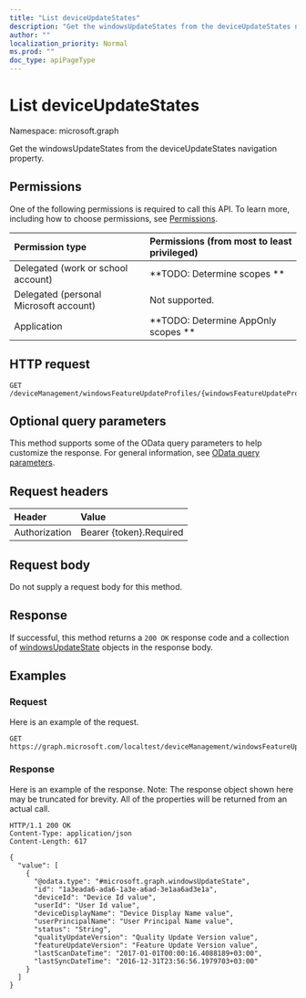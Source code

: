 ```yaml
---
title: "List deviceUpdateStates"
description: "Get the windowsUpdateStates from the deviceUpdateStates navigation property."
author: ""
localization_priority: Normal
ms.prod: ""
doc_type: apiPageType
---
```


# List deviceUpdateStates

Namespace: microsoft.graph

Get the windowsUpdateStates from the deviceUpdateStates navigation property.

## Permissions
One of the following permissions is required to call this API. To learn more, including how to choose permissions, see [Permissions](/concepts/permissions-reference.md).

|Permission type|Permissions (from most to least privileged)|
|:---|:---|
|Delegated (work or school account)|**TODO: Determine scopes **|
|Delegated (personal Microsoft account)|Not supported.|
|Application|**TODO: Determine AppOnly scopes **|

## HTTP request
<!-- {
  "blockType": "ignored"
}
-->
``` http
GET /deviceManagement/windowsFeatureUpdateProfiles/{windowsFeatureUpdateProfileId}/deviceUpdateStates
```

## Optional query parameters
This method supports some of the OData query parameters to help customize the response. For general information, see [OData query parameters](/graph/query-parameters).

## Request headers
|Header|Value|
|:---|:---|
|Authorization|Bearer {token}.Required|

## Request body
Do not supply a request body for this method.

## Response
If successful, this method returns a `200 OK` response code and a collection of [windowsUpdateState](../resources/windowsupdatestate.md) objects in the response body.

## Examples

### Request
Here is an example of the request.
<!-- {
  "blockType": "request",
  "name": "get_windowsupdatestate"
}
-->
``` http
GET https://graph.microsoft.com/localtest/deviceManagement/windowsFeatureUpdateProfiles/{windowsFeatureUpdateProfileId}/deviceUpdateStates
```

### Response
Here is an example of the response. Note: The response object shown here may be truncated for brevity. All of the properties will be returned from an actual call.
<!-- {
  "blockType": "response",
  "truncated": true,
  "@odata.type": "collection(microsoft.graph.windowsupdatestate)"
}
-->
``` http
HTTP/1.1 200 OK
Content-Type: application/json
Content-Length: 617

{
  "value": [
    {
      "@odata.type": "#microsoft.graph.windowsUpdateState",
      "id": "1a3eada6-ada6-1a3e-a6ad-3e1aa6ad3e1a",
      "deviceId": "Device Id value",
      "userId": "User Id value",
      "deviceDisplayName": "Device Display Name value",
      "userPrincipalName": "User Principal Name value",
      "status": "String",
      "qualityUpdateVersion": "Quality Update Version value",
      "featureUpdateVersion": "Feature Update Version value",
      "lastScanDateTime": "2017-01-01T00:00:16.4088189+03:00",
      "lastSyncDateTime": "2016-12-31T23:56:56.1979703+03:00"
    }
  ]
}
```

